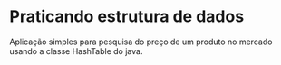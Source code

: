 <h1>Praticando estrutura de dados</h1>

<p>
  Aplicação simples para pesquisa do preço de um produto no mercado usando a classe HashTable do java.
</p>
